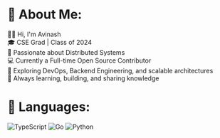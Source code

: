 # 💫 About Me:
👋🏼 Hi, I'm Avinash<br>🎓 CSE Grad | Class of 2024<br>🌟 Passionate about Distributed Systems<br>💻 Currently a Full-time Open Source Contributor<br>🚀 Exploring DevOps, Backend Engineering, and scalable architectures<br>🌱 Always learning, building, and sharing knowledge


# 🔮 Languages:
![TypeScript](https://img.shields.io/badge/typescript-%23007ACC.svg?style=for-the-badge&logo=typescript&logoColor=white) ![Go](https://img.shields.io/badge/go-%2300ADD8.svg?style=for-the-badge&logo=go&logoColor=white) ![Python](https://img.shields.io/badge/python-3670A0?style=for-the-badge&logo=python&logoColor=ffdd54)

